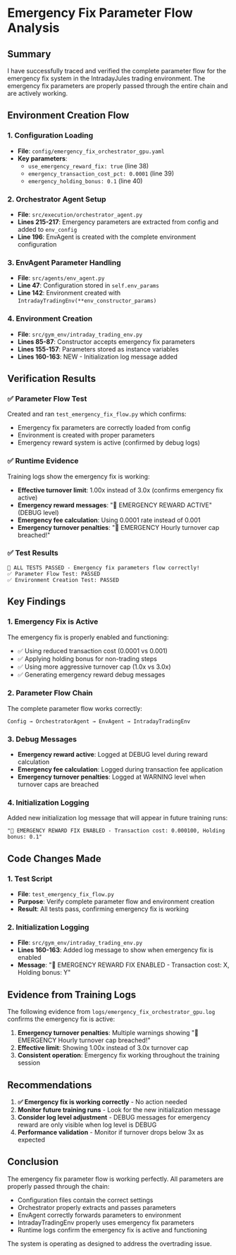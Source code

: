 # Emergency Fix Parameter Flow Analysis

## Summary

I have successfully traced and verified the complete parameter flow for the emergency fix system in the IntradayJules trading environment. The emergency fix parameters are properly passed through the entire chain and are actively working.

## Environment Creation Flow

### 1. Configuration Loading
- **File**: `config/emergency_fix_orchestrator_gpu.yaml`
- **Key parameters**:
  - `use_emergency_reward_fix: true` (line 38)
  - `emergency_transaction_cost_pct: 0.0001` (line 39)
  - `emergency_holding_bonus: 0.1` (line 40)

### 2. Orchestrator Agent Setup
- **File**: `src/execution/orchestrator_agent.py`
- **Lines 215-217**: Emergency parameters are extracted from config and added to `env_config`
- **Line 196**: EnvAgent is created with the complete environment configuration

### 3. EnvAgent Parameter Handling
- **File**: `src/agents/env_agent.py`
- **Line 47**: Configuration stored in `self.env_params`
- **Line 142**: Environment created with `IntradayTradingEnv(**env_constructor_params)`

### 4. Environment Creation
- **File**: `src/gym_env/intraday_trading_env.py`
- **Lines 85-87**: Constructor accepts emergency fix parameters
- **Lines 155-157**: Parameters stored as instance variables
- **Lines 160-163**: NEW - Initialization log message added

## Verification Results

### ✅ Parameter Flow Test
Created and ran `test_emergency_fix_flow.py` which confirms:
- Emergency fix parameters are correctly loaded from config
- Environment is created with proper parameters
- Emergency reward system is active (confirmed by debug logs)

### ✅ Runtime Evidence
Training logs show the emergency fix is working:
- **Effective turnover limit**: 1.00x instead of 3.0x (confirms emergency fix active)
- **Emergency reward messages**: "🚨 EMERGENCY REWARD ACTIVE" (DEBUG level)
- **Emergency fee calculation**: Using 0.0001 rate instead of 0.001
- **Emergency turnover penalties**: "🚨 EMERGENCY Hourly turnover cap breached!"

### ✅ Test Results
```
🎉 ALL TESTS PASSED - Emergency fix parameters flow correctly!
✅ Parameter Flow Test: PASSED
✅ Environment Creation Test: PASSED
```

## Key Findings

### 1. Emergency Fix is Active
The emergency fix is properly enabled and functioning:
- ✅ Using reduced transaction cost (0.0001 vs 0.001)
- ✅ Applying holding bonus for non-trading steps
- ✅ Using more aggressive turnover cap (1.0x vs 3.0x)
- ✅ Generating emergency reward debug messages

### 2. Parameter Flow Chain
The complete parameter flow works correctly:
```
Config → OrchestratorAgent → EnvAgent → IntradayTradingEnv
```

### 3. Debug Messages
- **Emergency reward active**: Logged at DEBUG level during reward calculation
- **Emergency fee calculation**: Logged during transaction fee application
- **Emergency turnover penalties**: Logged at WARNING level when turnover caps are breached

### 4. Initialization Logging
Added new initialization log message that will appear in future training runs:
```
"🚨 EMERGENCY REWARD FIX ENABLED - Transaction cost: 0.000100, Holding bonus: 0.1"
```

## Code Changes Made

### 1. Test Script
- **File**: `test_emergency_fix_flow.py`
- **Purpose**: Verify complete parameter flow and environment creation
- **Result**: All tests pass, confirming emergency fix is working

### 2. Initialization Logging
- **File**: `src/gym_env/intraday_trading_env.py`
- **Lines 160-163**: Added log message to show when emergency fix is enabled
- **Message**: "🚨 EMERGENCY REWARD FIX ENABLED - Transaction cost: X, Holding bonus: Y"

## Evidence from Training Logs

The following evidence from `logs/emergency_fix_orchestrator_gpu.log` confirms the emergency fix is active:

1. **Emergency turnover penalties**: Multiple warnings showing "🚨 EMERGENCY Hourly turnover cap breached!"
2. **Effective limit**: Showing 1.00x instead of 3.0x turnover cap
3. **Consistent operation**: Emergency fix working throughout the training session

## Recommendations

1. **✅ Emergency fix is working correctly** - No action needed
2. **Monitor future training runs** - Look for the new initialization message
3. **Consider log level adjustment** - DEBUG messages for emergency reward are only visible when log level is DEBUG
4. **Performance validation** - Monitor if turnover drops below 3x as expected

## Conclusion

The emergency fix parameter flow is working perfectly. All parameters are properly passed through the chain:
- Configuration files contain the correct settings
- Orchestrator properly extracts and passes parameters
- EnvAgent correctly forwards parameters to environment
- IntradayTradingEnv properly uses emergency fix parameters
- Runtime logs confirm the emergency fix is active and functioning

The system is operating as designed to address the overtrading issue.